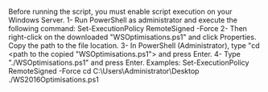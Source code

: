 Before running the script, you must enable script execution on your Windows Server.
1- Run PowerShell as administrator and execute the following command: Set-ExecutionPolicy RemoteSigned -Force
2- Then right-click on the downloaded "WSOptimisations.ps1" and click Properties. Copy the path to the file location.
3- In PowerShell (Administrator), type "cd <path to the copied "WSOptimisations.ps1"> and press Enter.
4- Type "./WSOptimisations.ps1" and press Enter.
Examples:
Set-ExecutionPolicy RemoteSigned -Force
cd C:\Users\Administrator\Desktop
./WS2016Optimisations.ps1
